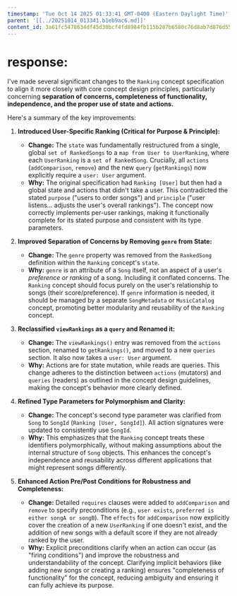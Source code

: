 ```yaml
---
timestamp: 'Tue Oct 14 2025 01:33:41 GMT-0400 (Eastern Daylight Time)'
parent: '[[../20251014_013341.b1eb9ac6.md]]'
content_id: 3a61fc5478634df45d30bcf4fd8984fb115b287b6580c76d8ab7d876d554577f
---
```


# response:

I've made several significant changes to the `Ranking` concept specification to align it more closely with core concept design principles, particularly concerning **separation of concerns, completeness of functionality, independence, and the proper use of state and actions.**

Here's a summary of the key improvements:

1. **Introduced User-Specific Ranking (Critical for Purpose & Principle):**
   * **Change:** The `state` was fundamentally restructured from a single, global `set of RankedSongs` to a `map from User to UserRanking`, where each `UserRanking` is a `set of RankedSong`. Crucially, all `actions` (`addComparison`, `remove`) and the new `query` (`getRankings`) now explicitly require a `user: User` argument.
   * **Why:** The original specification had `Ranking [User]` but then had a global state and actions that didn't take a user. This contradicted the stated `purpose` ("users to order songs") and `principle` ("user listens... adjusts the user's overall rankings"). The concept now correctly implements per-user rankings, making it functionally complete for its stated purpose and consistent with its type parameters.

2. **Improved Separation of Concerns by Removing `genre` from State:**
   * **Change:** The `genre` property was removed from the `RankedSong` definition within the `Ranking` concept's `state`.
   * **Why:** `genre` is an attribute of a `Song` itself, not an aspect of a user's *preference or ranking* of a song. Including it conflated concerns. The `Ranking` concept should focus purely on the user's relationship to songs (their score/preference). If `genre` information is needed, it should be managed by a separate `SongMetadata` or `MusicCatalog` concept, promoting better modularity and reusability of the `Ranking` concept.

3. **Reclassified `viewRankings` as a `query` and Renamed it:**
   * **Change:** The `viewRankings()` entry was removed from the `actions` section, renamed to `getRankings()`, and moved to a new `queries` section. It also now takes a `user: User` argument.
   * **Why:** Actions are for state mutation, while reads are queries. This change adheres to the distinction between `actions` (mutators) and `queries` (readers) as outlined in the concept design guidelines, making the concept's behavior more clearly defined.

4. **Refined Type Parameters for Polymorphism and Clarity:**
   * **Change:** The concept's second type parameter was clarified from `Song` to `SongId` (`Ranking [User, SongId]`). All action signatures were updated to consistently use `SongId`.
   * **Why:** This emphasizes that the `Ranking` concept treats these identifiers polymorphically, without making assumptions about the internal structure of `Song` objects. This enhances the concept's independence and reusability across different applications that might represent songs differently.

5. **Enhanced Action Pre/Post Conditions for Robustness and Completeness:**
   * **Change:** Detailed `requires` clauses were added to `addComparison` and `remove` to specify preconditions (e.g., `user exists`, `preferred is either songA or songB`). The `effects` for `addComparison` now explicitly cover the creation of a new `UserRanking` if one doesn't exist, and the addition of new songs with a default score if they are not already ranked by the user.
   * **Why:** Explicit preconditions clarify when an action can occur (as "firing conditions") and improve the robustness and understandability of the concept. Clarifying implicit behaviors (like adding new songs or creating a ranking) ensures "completeness of functionality" for the concept, reducing ambiguity and ensuring it can fully achieve its purpose.

